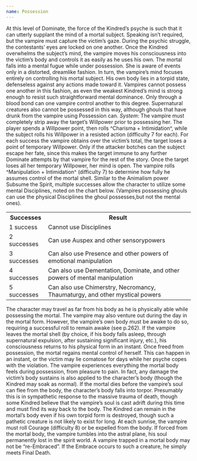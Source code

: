 ```yaml
---
name: Possession
---
```


At this level of Dominate, the force of the Kindred’s psyche is such that it can utterly supplant the mind of a mortal subject. Speaking isn’t required, but the vampire must capture the victim’s gaze. During the psychic struggle, the contestants’ eyes are locked on one another. Once the Kindred overwhelms the subject’s mind, the vampire moves his consciousness into the victim’s body and controls it as easily as he uses his own. The mortal falls into a mental fugue while under possession. She is aware of events only in a distorted, dreamlike fashion. In turn, the vampire’s mind focuses entirely on controlling his mortal subject. His own body lies in a torpid state, defenseless against any actions made toward it. Vampires cannot possess one another in this fashion, as even the weakest Kindred’s mind is strong enough to resist such straightforward mental dominance. Only through a blood bond can one vampire control another to this degree. Supernatural creatures also cannot be possessed in this way, although ghouls that have drunk from the vampire using Possession can.
_System_: The vampire must completely strip away the target’s Willpower prior to possessing her. The player spends a Willpower point, then rolls ^Charisma + Intimidation^, while the subject rolls his Willpower in a resisted action (difficulty 7 for each). For each success the vampire obtains over the victim’s total, the target loses a point of temporary Willpower. Only if the attacker botches can the subject escape her fate, since this makes the target immune to any further Dominate attempts by that vampire for the rest of the story. Once the target loses all her temporary Willpower, her mind is open. The vampire rolls ^Manipulation + Intimidation^ (difficulty 7) to determine how fully he assumes control of the mortal shell. Similar to the Animalism power Subsume the Spirit, multiple successes allow the character to utilize some mental Disciplines, noted on the chart below. (Vampires possessing ghouls can use the physical Disciplines the ghoul possesses,but not the mental ones).
<table><tr><th>Successes</th><th>Result</th></tr><tr><td>1 success</td><td>Cannot use Disciplines</td></tr><tr><td>2 successes</td><td>Can use Auspex and other sensorypowers</td></tr><tr><td>3 successes</td><td>Can also use Presence and other powers of emotional manipulation</td></tr><tr><td>4 successes</td><td>Can also use Dementation, Dominate, and other powers of mental manipulation</td></tr><tr><td>5 successes</td><td>Can also use Chimerstry, Necromancy, Thaumaturgy, and other mystical powers</td></tr></table>The character may travel as far from his body as he is physically able while possessing the mortal. The vampire may also venture out during the day in the mortal form. However, the vampire’s own body must be awake to do so, requiring a successful roll to remain awake (see p.262). If the vampire leaves the mortal shell (by choice, if his body falls asleep, through supernatural expulsion, after sustaining significant injury, etc.), his consciousness returns to his physical form in an instant.
Once freed from possession, the mortal regains mental control of herself. This can happen in an instant, or the victim may lie comatose for days while her psyche copes with the violation.
The vampire experiences everything the mortal body feels during possession, from pleasure to pain. In fact, any damage the victim’s body sustains is also applied to the character’s body (though the Kindred may soak as normal). If the mortal dies before the vampire’s soul can flee from the body, the character’s body falls into torpor. Presumably this is in sympathetic response to the massive trauma of death, though some Kindred believe that the vampire’s soul is cast adrift during this time and must find its way back to the body.
The Kindred can remain in the mortal’s body even if his own torpid form is destroyed, though such a pathetic creature is not likely to exist for long. At each sunrise, the vampire must roll Courage (difficulty 8) or be expelled from the body. If forced from the mortal body, the vampire tumbles into the astral plane, his soul permanently lost in the spirit world. A vampire trapped in a mortal body may not be “re-Embraced”. If the Embrace occurs to such a creature, he simply meets Final Death.